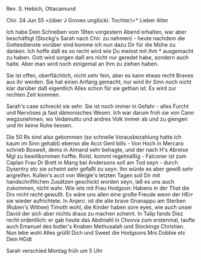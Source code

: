 Rev. S. Hebich, Ottacamund

 Chir. 24 Jun 55
 <(über J Groves unglückl. Tochter)>*
Lieber Alter

Ich habe Dein Schreiben vom 19ten vorgestern Abend erhalten, war aber beschäftigt (Stockg's Sarah nach Chir. zu nehmen) - heute nachdem die Gottesdienste vorüber sind komme ich nun dazu Dir für die Mühe zu danken. Ich hoffe daß es so recht wird wie Du meinst mit ihm <Groves>* ausgemacht zu haben. Gott wird sorgen daß ers nicht nur geredet habe, sondern auch halte. Aber man wird noch einigemal an ihm zu ziehen haben.

Sie ist offen, oberflächlich, nicht sehr fein, aber es kann etwas recht Braves aus ihr werden. Sie hat einen Anfang gemacht, nur wird ihr Sinn noch nicht klar darüber daß eigentlich Alles schon für sie gethan ist. Es wird zur rechten Zeit kommen.

Sarah's case schreckt sie sehr. Sie ist noch immer in Gefahr - alles Furcht und Nervöses ja fast dämonisches Wesen. Ich war darum froh sie von Cann wegzunehmen, wo Vedamuttu und andres Volk immer ab und zu giengen und ihr keine Ruhe liessen.

Die 50 Rs sind also gekommen (so schnelle Vorausbezahlung hatte ich kaum im Sinn gehabt) ebenso die Acct Genl bills - Von Hoch in Mercara schrieb Boswell, dems in Almand sehr behagte, und der nach H's Abreise Mgl zu bewillkommen hoffte. Rolst. kommt regelmäßig - Falconer ist zum Caplan 
Frau Dr Brett in Mang bei Andersons soll am Tod seyn - durch Dysentry etc sie scheint sehr gefaßt zu seyn. Ihn würde es aber gewiß sehr angreifen. 
Kullen's acct von Weigle's letzten Tagen soll Dir mit handschriftlichen Zusätzen geschickt worden seyn, laß es uns auch zukommen, nicht wahr. 
Wie ists mit Frau Hodgson: Habens in der That die Drs nicht recht gewußt. Es wäre uns allen eine große Freude wenn der HErr sie wieder aufrichtete. 
In Anjerc. ist die alte brave Gnanappu am Sterben (Ruben's Wittwe) Timoth wohl, die Kinder haben sore eyes, wie auch unser David der sich aber nichts draus zu machen scheint. In Talip fands Diez recht ordentlich: er gab heute das Abdmahl in Chovva zum erstenmal, taufte auch Emanuel des butler's Knaben Methusalah und Stockings Christian. Nun lebe wohl Alles grüßt Dich und Sweet die Hodgsons Mrs Dobbie etc
 Dein HGdt

Sarah verschied Montag früh um 5 Uhr

